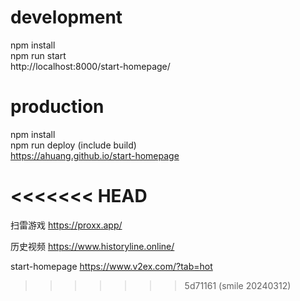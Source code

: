 
# development 
npm install   
npm run start   
http://localhost:8000/start-homepage/   

# production 
npm install    
npm run deploy (include build)   
https://ahuang.github.io/start-homepage   

<<<<<<< HEAD
=======


扫雷游戏  https://proxx.app/

历史视频 https://www.historyline.online/

start-homepage https://www.v2ex.com/?tab=hot
>>>>>>> 5d71161 (smile 20240312)
